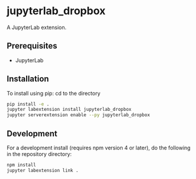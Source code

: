 # jupyterlab_dropbox

A JupyterLab extension.


## Prerequisites

* JupyterLab

## Installation

To install using pip:
cd to the directory

```bash
pip install -e .
jupyter labextension install jupyterlab_dropbox
jupyter serverextension enable --py jupyterlab_dropbox

```

## Development

For a development install (requires npm version 4 or later), do the following in the repository directory:

```bash
npm install
jupyter labextension link .
```
